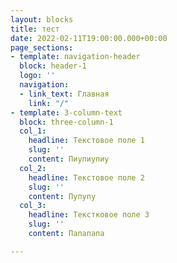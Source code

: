 ```yaml
---
layout: blocks
title: тест
date: 2022-02-11T19:00:00.000+00:00
page_sections:
- template: navigation-header
  block: header-1
  logo: ''
  navigation:
  - link_text: Главная
    link: "/"
- template: 3-column-text
  block: three-column-1
  col_1:
    headline: Текстовое поле 1
    slug: ''
    content: Пиупиупиу
  col_2:
    headline: Текстовое поле 2
    slug: ''
    content: Пупупу
  col_3:
    headline: Текстковое поле 3
    slug: ''
    content: Папапапа

---
```

